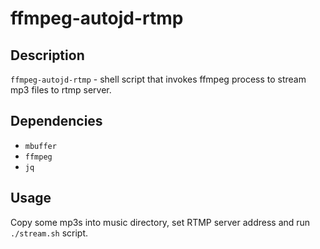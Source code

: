 # **ffmpeg-autojd-rtmp**

## **Description**
`ffmpeg-autojd-rtmp` - shell script that invokes ffmpeg process to stream mp3 files to rtmp server.

## **Dependencies**
* `mbuffer`
* `ffmpeg`
* `jq`

## **Usage**
Copy some mp3s into music directory, set RTMP server address and run `./stream.sh` script.   

